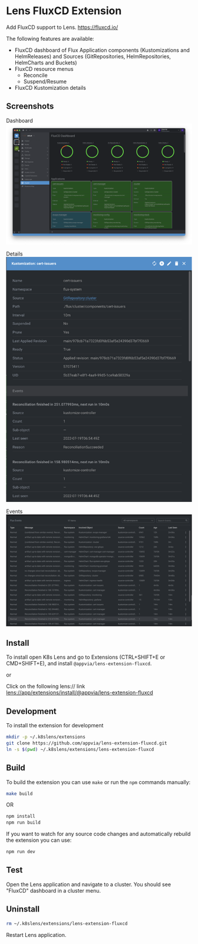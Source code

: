 # Lens FluxCD Extension

Add FluxCD support to Lens. https://fluxcd.io/

The following features are available:

* FluxCD dashboard of Flux Application components (Kustomizations and HelmReleases) and Sources (GitRepositories, HelmRepositories, HelmCharts and Buckets)
* FluxCD resource menus
  * Reconcile
  * Suspend/Resume
* FluxCD Kustomization details

## Screenshots

Dashboard
![./docs/images/dashboard.png](./docs/images/dashboard.png)

Details
![./docs/images/details.png](./docs/images/details.png)


Events
![./docs/images/events.png](./docs/images/events.png)


## Install

To install open K8s Lens and go to Extensions (CTRL+SHIFT+E or CMD+SHIFT+E), and install `@appvia/lens-extension-fluxcd`.

or

Click on the following lens:// link [lens://app/extensions/install/@appvia/lens-extension-fluxcd](lens://app/extensions/install/@appvia/lens-extension-fluxcd)




## Development

To install the extension for development

```sh
mkdir -p ~/.k8slens/extensions
git clone https://github.com/appvia/lens-extension-fluxcd.git
ln -s $(pwd) ~/.k8slens/extensions/lens-extension-fluxcd
```

## Build

To build the extension you can use `make` or run the `npm` commands manually:

```sh
make build
```

OR

```sh
npm install
npm run build
```

If you want to watch for any source code changes and automatically rebuild the extension you can use:

```sh
npm run dev
```

## Test

Open the Lens application and navigate to a cluster. You should see "FluxCD" dashboard in a cluster menu.

## Uninstall

```sh
rm ~/.k8slens/extensions/lens-extension-fluxcd
```

Restart Lens application.
